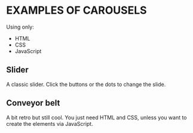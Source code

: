 # EXAMPLES OF CAROUSELS
Using only:
- HTML
- CSS
- JavaScript

## Slider
A classic slider. Click the buttons or the dots to change the slide.

## Conveyor belt
A bit retro but still cool. You just need HTML and CSS, unless you want to create the elements via JavaScript.
